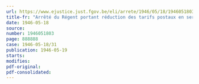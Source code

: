 ```yaml
---
url: https://www.ejustice.just.fgov.be/eli/arrete/1946/05/18/1946051803/justel
title-fr: "Arrêté du Régent portant réduction des tarifs postaux en service international"
date: 1946-05-18
source:
number: 1946051803
page: 888888
case: 1946-05-18/31
publication: 1946-05-19
starts:
modifies:
pdf-original:
pdf-consolidated:
---
```



